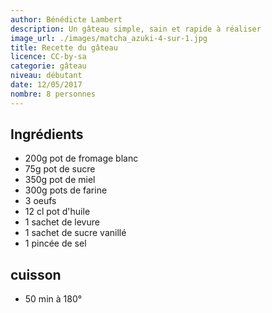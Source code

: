 ```yaml
---
author: Bénédicte Lambert
description: Un gâteau simple, sain et rapide à réaliser
image_url: ./images/matcha_azuki-4-sur-1.jpg
title: Recette du gâteau
licence: CC-by-sa
categorie: gâteau
niveau: débutant
date: 12/05/2017
nombre: 8 personnes
---
```


## Ingrédients

* 200g pot de fromage blanc
* 75g pot de sucre
* 350g pot de miel
* 300g pots de farine
* 3 oeufs
* 12 cl pot d'huile
* 1 sachet de levure
* 1 sachet de sucre vanillé
* 1 pincée de sel

## cuisson
* 50 min à 180°
